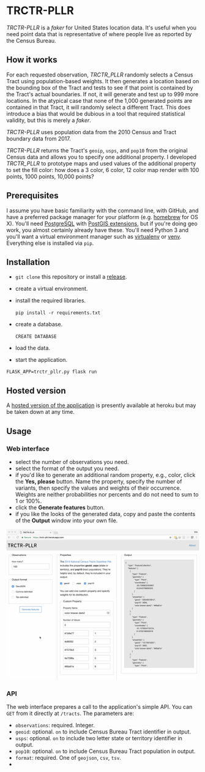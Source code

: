 # TRCTR-PLLR

_TRCTR-PLLR_ is a _faker_ for United States location data. It's useful when you need point data that is representative of where people live as reported by the Census Bureau.


## How it works

For each requested observation, _TRCTR_PLLR_ randomly selects a Census Tract using population-based weights. It then generates a location based on the bounding box of the Tract and tests to see if that point is contained by the Tract's actual boundaries. If not, it will generate and test up to 999 more locations. In the atypical case that none of the 1,000 generated points are contained in that Tract, it will randomly select a different Tract. This does introduce a bias that would be dubious in a tool that required statistical validity, but this is merely a _faker_.

_TRCTR-PLLR_ uses population data from the 2010 Census and Tract boundary data from 2017.

_TRCTR-PLLR_ returns the Tract's `geoip`, `usps`, and `pop10` from the original Census data and allows you to specify one additional property. I developed _TRCTR_PLLR_ to prototype maps and used values of the additional property to set the fill color: how does a 3 color, 6 color, 12 color map render with 100 points, 1000 points, 10,000 points?


## Prerequisites

I assume you have basic familiarity with the command line, with GitHub, and have a preferred package manager for your platform (e.g. [homebrew](https://brew.sh) for OS X). You'll need [PostgreSQL](https://www.postgresql.org/) with [PostGIS extensions](http://postgis.org/), but if you're doing geo work, you almost certainly already have these. You'll need Python 3 and you'll want a virtual environment manager such as [virtualenv](https://virtualenv.pypa.io/en/stable/) or [venv](https://docs.python.org/3/library/venv.html). Everything else is installed via `pip`.


## Installation

* `git clone` this repository or install a [release](https://github.com/erictheise/trctr-pllr/releases).
* create a virtual environment.
* install the required libraries.

  `pip install -r requirements.txt`

* create a database.

  `CREATE DATABASE `

* load the data.

* start the application.

```
FLASK_APP=trctr_pllr.py flask run
```

## Hosted version

A [hosted version of the application](https://trctr-pllr.herokuapp.com/) is presently available at heroku but may be taken down at any time.

## Usage

### Web interface

* select the number of observations you need.
* select the format of the output you need.
* if you'd like to generate an additional random property, e.g., color, click the __Yes, please__ button. Name the property, specify the number of variants, then specify the values and weights of their occurrence. Weights are neither probabilities nor percents and do not need to sum to 1 or 100%.
* click the __Generate features__ button.
* if you like the looks of the generated data, copy and paste the contents of the __Output__ window into your own file.

![Web interface example](https://github.com/erictheise/trctr-pllr/blob/master/images/web-interface-example.png)

### API

The web interface prepares a call to the application's simple API. You can `GET` from it directly at `/tracts`. The parameters are:

* `observations`: required. Integer.
* `geoid`: optional. `on` to include Census Bureau Tract identifier in output.
* `usps`: optional. `on` to include two letter state or territory identifier in output.
* `pop10`: optional. `on` to include Census Bureau Tract population in output.
* `format`: required. One of `geojson`, `csv`, `tsv`.
* 
